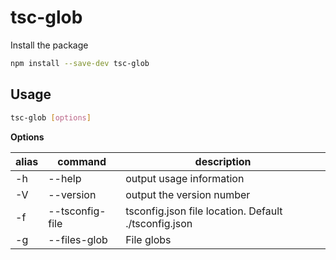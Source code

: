 # tsc-glob

Install the package

```bash
npm install --save-dev tsc-glob
```

## Usage

```bash
tsc-glob [options]
```

**Options**

|alias|command                 |description                                         |
|-----|------------------------|----------------------------------------------------|
|-h   |--help                  |output usage information                            |
|-V   |--version               |output the version number                           |
|-f   |--tsconfig-file <path>  |tsconfig.json file location. Default ./tsconfig.json|
|-g   |--files-glob <globs>    |File globs                                          |